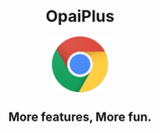 <div align="center">


# OpaiPlus

<p>
   <!--suppress CheckImageSize -->
<img src="./google-chrome-logo.png" alt="Project Mascot" width="100">
</p>

## More features, More fun.

</div>
